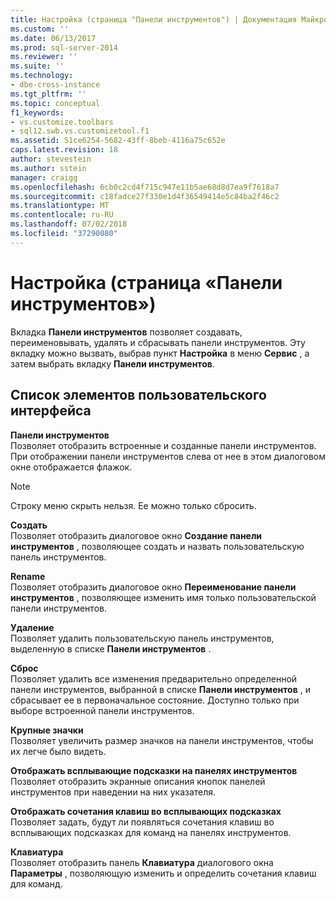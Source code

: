 ```yaml
---
title: Настройка (страница "Панели инструментов") | Документация Майкрософт
ms.custom: ''
ms.date: 06/13/2017
ms.prod: sql-server-2014
ms.reviewer: ''
ms.suite: ''
ms.technology:
- dbe-cross-instance
ms.tgt_pltfrm: ''
ms.topic: conceptual
f1_keywords:
- vs.customize.toolbars
- sql12.swb.vs.customizetool.f1
ms.assetid: 51ce6254-5682-43ff-8beb-4116a75c652e
caps.latest.revision: 18
author: stevestein
ms.author: sstein
manager: craigg
ms.openlocfilehash: 6cb0c2cd4f715c947e11b5ae68d8d7ea9f7618a7
ms.sourcegitcommit: c18fadce27f330e1d4f36549414e5c84ba2f46c2
ms.translationtype: MT
ms.contentlocale: ru-RU
ms.lasthandoff: 07/02/2018
ms.locfileid: "37290080"
---
```

# <a name="customize-toolbars-page"></a>Настройка (страница «Панели инструментов»)
  Вкладка **Панели инструментов** позволяет создавать, переименовывать, удалять и сбрасывать панели инструментов. Эту вкладку можно вызвать, выбрав пункт **Настройка** в меню **Сервис** , а затем выбрать вкладку **Панели инструментов**.  
  
## <a name="uielement-list"></a>Список элементов пользовательского интерфейса  
 **Панели инструментов**  
 Позволяет отобразить встроенные и созданные панели инструментов. При отображении панели инструментов слева от нее в этом диалоговом окне отображается флажок.  
  
> [!NOTE]  
>  Строку меню скрыть нельзя. Ее можно только сбросить.  
  
 **Создать**  
 Позволяет отобразить диалоговое окно **Создание панели инструментов** , позволяющее создать и назвать пользовательскую панель инструментов.  
  
 **Rename**  
 Позволяет отобразить диалоговое окно **Переименование панели инструментов** , позволяющее изменить имя только пользовательской панели инструментов.  
  
 **Удаление**  
 Позволяет удалить пользовательскую панель инструментов, выделенную в списке **Панели инструментов** .  
  
 **Сброс**  
 Позволяет удалить все изменения предварительно определенной панели инструментов, выбранной в списке **Панели инструментов** , и сбрасывает ее в первоначальное состояние. Доступно только при выборе встроенной панели инструментов.  
  
 **Крупные значки**  
 Позволяет увеличить размер значков на панели инструментов, чтобы их легче было видеть.  
  
 **Отображать всплывающие подсказки на панелях инструментов**  
 Позволяет отобразить экранные описания кнопок панелей инструментов при наведении на них указателя.  
  
 **Отображать сочетания клавиш во всплывающих подсказках**  
 Позволяет задать, будут ли появляться сочетания клавиш во всплывающих подсказках для команд на панелях инструментов.  
  
 **Клавиатура**  
 Позволяет отобразить панель **Клавиатура** диалогового окна **Параметры** , позволяющую изменить и определить сочетания клавиш для команд.  
  
  
